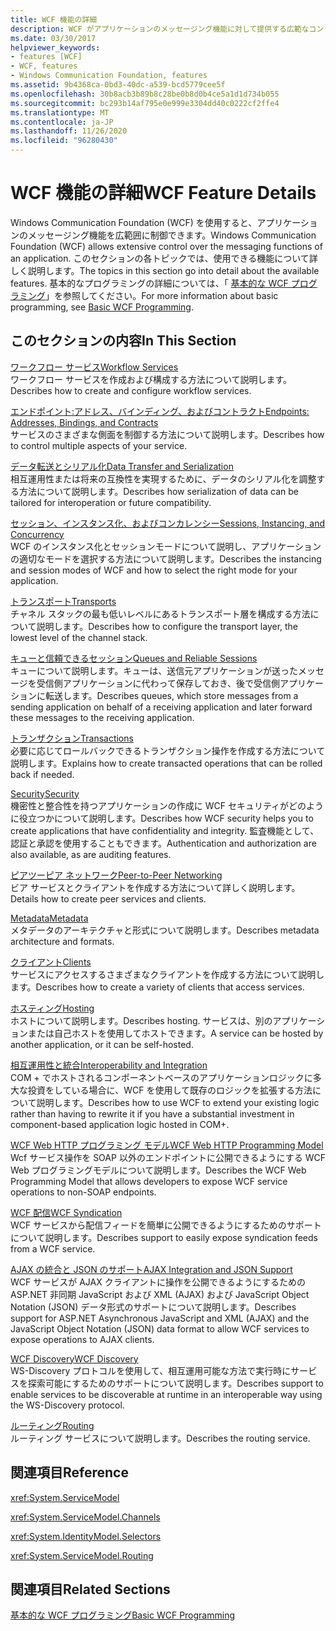 ```yaml
---
title: WCF 機能の詳細
description: WCF がアプリケーションのメッセージング機能に対して提供する広範なコントロールについて詳しく説明します。
ms.date: 03/30/2017
helpviewer_keywords:
- features [WCF]
- WCF, features
- Windows Communication Foundation, features
ms.assetid: 9b4368ca-0bd3-40dc-a539-bcd5779cee5f
ms.openlocfilehash: 30b8acb3b89b8c28be0b8d0b4ce5a1d1d734b055
ms.sourcegitcommit: bc293b14af795e0e999e3304dd40c0222cf2ffe4
ms.translationtype: MT
ms.contentlocale: ja-JP
ms.lasthandoff: 11/26/2020
ms.locfileid: "96280430"
---
```

# <a name="wcf-feature-details"></a><span data-ttu-id="e9b43-103">WCF 機能の詳細</span><span class="sxs-lookup"><span data-stu-id="e9b43-103">WCF Feature Details</span></span>

<span data-ttu-id="e9b43-104">Windows Communication Foundation (WCF) を使用すると、アプリケーションのメッセージング機能を広範囲に制御できます。</span><span class="sxs-lookup"><span data-stu-id="e9b43-104">Windows Communication Foundation (WCF) allows extensive control over the messaging functions of an application.</span></span> <span data-ttu-id="e9b43-105">このセクションの各トピックでは、使用できる機能について詳しく説明します。</span><span class="sxs-lookup"><span data-stu-id="e9b43-105">The topics in this section go into detail about the available features.</span></span> <span data-ttu-id="e9b43-106">基本的なプログラミングの詳細については、「 [基本的な WCF プログラミング](../basic-wcf-programming.md)」を参照してください。</span><span class="sxs-lookup"><span data-stu-id="e9b43-106">For more information about basic programming, see [Basic WCF Programming](../basic-wcf-programming.md).</span></span>  
  
## <a name="in-this-section"></a><span data-ttu-id="e9b43-107">このセクションの内容</span><span class="sxs-lookup"><span data-stu-id="e9b43-107">In This Section</span></span>  

 [<span data-ttu-id="e9b43-108">ワークフロー サービス</span><span class="sxs-lookup"><span data-stu-id="e9b43-108">Workflow Services</span></span>](workflow-services.md)  
 <span data-ttu-id="e9b43-109">ワークフロー サービスを作成および構成する方法について説明します。</span><span class="sxs-lookup"><span data-stu-id="e9b43-109">Describes how to create and configure workflow services.</span></span>  
  
 [<span data-ttu-id="e9b43-110">エンドポイント:アドレス、バインディング、およびコントラクト</span><span class="sxs-lookup"><span data-stu-id="e9b43-110">Endpoints: Addresses, Bindings, and Contracts</span></span>](endpoints-addresses-bindings-and-contracts.md)  
 <span data-ttu-id="e9b43-111">サービスのさまざまな側面を制御する方法について説明します。</span><span class="sxs-lookup"><span data-stu-id="e9b43-111">Describes how to control multiple aspects of your service.</span></span>  
  
 [<span data-ttu-id="e9b43-112">データ転送とシリアル化</span><span class="sxs-lookup"><span data-stu-id="e9b43-112">Data Transfer and Serialization</span></span>](data-transfer-and-serialization.md)  
 <span data-ttu-id="e9b43-113">相互運用性または将来の互換性を実現するために、データのシリアル化を調整する方法について説明します。</span><span class="sxs-lookup"><span data-stu-id="e9b43-113">Describes how serialization of data can be tailored for interoperation or future compatibility.</span></span>  
  
 [<span data-ttu-id="e9b43-114">セッション、インスタンス化、およびコンカレンシー</span><span class="sxs-lookup"><span data-stu-id="e9b43-114">Sessions, Instancing, and Concurrency</span></span>](sessions-instancing-and-concurrency.md)  
 <span data-ttu-id="e9b43-115">WCF のインスタンス化とセッションモードについて説明し、アプリケーションの適切なモードを選択する方法について説明します。</span><span class="sxs-lookup"><span data-stu-id="e9b43-115">Describes the instancing and session modes of WCF and how to select the right mode for your application.</span></span>  
  
 [<span data-ttu-id="e9b43-116">トランスポート</span><span class="sxs-lookup"><span data-stu-id="e9b43-116">Transports</span></span>](transports.md)  
 <span data-ttu-id="e9b43-117">チャネル スタックの最も低いレベルにあるトランスポート層を構成する方法について説明します。</span><span class="sxs-lookup"><span data-stu-id="e9b43-117">Describes how to configure the transport layer, the lowest level of the channel stack.</span></span>  
  
 [<span data-ttu-id="e9b43-118">キューと信頼できるセッション</span><span class="sxs-lookup"><span data-stu-id="e9b43-118">Queues and Reliable Sessions</span></span>](queues-and-reliable-sessions.md)  
 <span data-ttu-id="e9b43-119">キューについて説明します。キューは、送信元アプリケーションが送ったメッセージを受信側アプリケーションに代わって保存しておき、後で受信側アプリケーションに転送します。</span><span class="sxs-lookup"><span data-stu-id="e9b43-119">Describes queues, which store messages from a sending application on behalf of a receiving application and later forward these messages to the receiving application.</span></span>  
  
 [<span data-ttu-id="e9b43-120">トランザクション</span><span class="sxs-lookup"><span data-stu-id="e9b43-120">Transactions</span></span>](transactions-in-wcf.md)  
 <span data-ttu-id="e9b43-121">必要に応じてロールバックできるトランザクション操作を作成する方法について説明します。</span><span class="sxs-lookup"><span data-stu-id="e9b43-121">Explains how to create transacted operations that can be rolled back if needed.</span></span>  
  
 [<span data-ttu-id="e9b43-122">Security</span><span class="sxs-lookup"><span data-stu-id="e9b43-122">Security</span></span>](security.md)  
 <span data-ttu-id="e9b43-123">機密性と整合性を持つアプリケーションの作成に WCF セキュリティがどのように役立つかについて説明します。</span><span class="sxs-lookup"><span data-stu-id="e9b43-123">Describes how WCF security helps you to create applications that have confidentiality and integrity.</span></span> <span data-ttu-id="e9b43-124">監査機能として、認証と承認を使用することもできます。</span><span class="sxs-lookup"><span data-stu-id="e9b43-124">Authentication and authorization are also available, as are auditing features.</span></span>  
  
 [<span data-ttu-id="e9b43-125">ピアツーピア ネットワーク</span><span class="sxs-lookup"><span data-stu-id="e9b43-125">Peer-to-Peer Networking</span></span>](peer-to-peer-networking.md)  
 <span data-ttu-id="e9b43-126">ビア サービスとクライアントを作成する方法について詳しく説明します。</span><span class="sxs-lookup"><span data-stu-id="e9b43-126">Details how to create peer services and clients.</span></span>  
  
 [<span data-ttu-id="e9b43-127">Metadata</span><span class="sxs-lookup"><span data-stu-id="e9b43-127">Metadata</span></span>](metadata.md)  
 <span data-ttu-id="e9b43-128">メタデータのアーキテクチャと形式について説明します。</span><span class="sxs-lookup"><span data-stu-id="e9b43-128">Describes metadata architecture and formats.</span></span>  
  
 [<span data-ttu-id="e9b43-129">クライアント</span><span class="sxs-lookup"><span data-stu-id="e9b43-129">Clients</span></span>](clients.md)  
 <span data-ttu-id="e9b43-130">サービスにアクセスするさまざまなクライアントを作成する方法について説明します。</span><span class="sxs-lookup"><span data-stu-id="e9b43-130">Describes how to create a variety of clients that access services.</span></span>  
  
 [<span data-ttu-id="e9b43-131">ホスティング</span><span class="sxs-lookup"><span data-stu-id="e9b43-131">Hosting</span></span>](hosting.md)  
 <span data-ttu-id="e9b43-132">ホストについて説明します。</span><span class="sxs-lookup"><span data-stu-id="e9b43-132">Describes hosting.</span></span> <span data-ttu-id="e9b43-133">サービスは、別のアプリケーションまたは自己ホストを使用してホストできます。</span><span class="sxs-lookup"><span data-stu-id="e9b43-133">A service can be hosted by another application, or it can be self-hosted.</span></span>  
  
 [<span data-ttu-id="e9b43-134">相互運用性と統合</span><span class="sxs-lookup"><span data-stu-id="e9b43-134">Interoperability and Integration</span></span>](interoperability-and-integration.md)  
 <span data-ttu-id="e9b43-135">COM + でホストされるコンポーネントベースのアプリケーションロジックに多大な投資をしている場合に、WCF を使用して既存のロジックを拡張する方法について説明します。</span><span class="sxs-lookup"><span data-stu-id="e9b43-135">Describes how to use WCF to extend your existing logic rather than having to rewrite it if you have a substantial investment in component-based application logic hosted in COM+.</span></span>  
  
 [<span data-ttu-id="e9b43-136">WCF Web HTTP プログラミング モデル</span><span class="sxs-lookup"><span data-stu-id="e9b43-136">WCF Web HTTP Programming Model</span></span>](wcf-web-http-programming-model.md)  
 <span data-ttu-id="e9b43-137">Wcf サービス操作を SOAP 以外のエンドポイントに公開できるようにする WCF Web プログラミングモデルについて説明します。</span><span class="sxs-lookup"><span data-stu-id="e9b43-137">Describes the WCF Web Programming Model that allows developers to expose WCF service operations to non-SOAP endpoints.</span></span>  
  
 [<span data-ttu-id="e9b43-138">WCF 配信</span><span class="sxs-lookup"><span data-stu-id="e9b43-138">WCF Syndication</span></span>](wcf-syndication.md)  
 <span data-ttu-id="e9b43-139">WCF サービスから配信フィードを簡単に公開できるようにするためのサポートについて説明します。</span><span class="sxs-lookup"><span data-stu-id="e9b43-139">Describes support to easily expose syndication feeds from a WCF service.</span></span>  
  
 [<span data-ttu-id="e9b43-140">AJAX の統合と JSON のサポート</span><span class="sxs-lookup"><span data-stu-id="e9b43-140">AJAX Integration and JSON Support</span></span>](ajax-integration-and-json-support.md)  
 <span data-ttu-id="e9b43-141">WCF サービスが AJAX クライアントに操作を公開できるようにするための ASP.NET 非同期 JavaScript および XML (AJAX) および JavaScript Object Notation (JSON) データ形式のサポートについて説明します。</span><span class="sxs-lookup"><span data-stu-id="e9b43-141">Describes support for ASP.NET Asynchronous JavaScript and XML (AJAX) and the JavaScript Object Notation (JSON) data format to allow WCF services to expose operations to AJAX clients.</span></span>  
  
 [<span data-ttu-id="e9b43-142">WCF Discovery</span><span class="sxs-lookup"><span data-stu-id="e9b43-142">WCF Discovery</span></span>](wcf-discovery.md)  
 <span data-ttu-id="e9b43-143">WS-Discovery プロトコルを使用して、相互運用可能な方法で実行時にサービスを探索可能にするためのサポートについて説明します。</span><span class="sxs-lookup"><span data-stu-id="e9b43-143">Describes support to enable services to be discoverable at runtime in an interoperable way using the WS-Discovery protocol.</span></span>  
  
 [<span data-ttu-id="e9b43-144">ルーティング</span><span class="sxs-lookup"><span data-stu-id="e9b43-144">Routing</span></span>](routing.md)  
 <span data-ttu-id="e9b43-145">ルーティング サービスについて説明します。</span><span class="sxs-lookup"><span data-stu-id="e9b43-145">Describes the routing service.</span></span>  
  
## <a name="reference"></a><span data-ttu-id="e9b43-146">関連項目</span><span class="sxs-lookup"><span data-stu-id="e9b43-146">Reference</span></span>  

 <xref:System.ServiceModel>  
  
 <xref:System.ServiceModel.Channels>  
  
 <xref:System.IdentityModel.Selectors>  
  
 <xref:System.ServiceModel.Routing>  
  
## <a name="related-sections"></a><span data-ttu-id="e9b43-147">関連項目</span><span class="sxs-lookup"><span data-stu-id="e9b43-147">Related Sections</span></span>  

 [<span data-ttu-id="e9b43-148">基本的な WCF プログラミング</span><span class="sxs-lookup"><span data-stu-id="e9b43-148">Basic WCF Programming</span></span>](../basic-wcf-programming.md)
